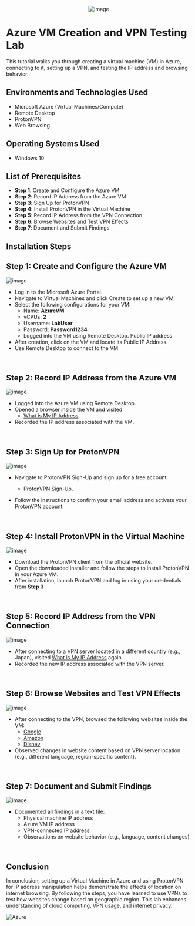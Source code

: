 
<p align="center">
  <img src="https://github.com/user-attachments/assets/cf7db6b2-6e72-41ac-aab4-d1d0074b20cf" alt="image" />
</p>



<h1>Azure VM Creation and VPN Testing Lab</h1>
This tutorial walks you through creating a virtual machine (VM) in Azure, connecting to it, setting up a VPN, and testing the IP address and browsing behavior. <br />

<h2>Environments and Technologies Used</h2>

- Microsoft Azure (Virtual Machines/Compute)
- Remote Desktop
- ProtonVPN
- Web Browsing

<h2>Operating Systems Used</h2>

- Windows 10

<h2>List of Prerequisites</h2>

- **Step 1**: Create and Configure the Azure VM
- **Step 2**: Record IP Address from the Azure VM
- **Step 3**: Sign Up for ProtonVPN
- **Step 4**: Install ProtonVPN in the Virtual Machine
- **Step 5**: Record IP Address from the VPN Connection
- **Step 6**: Browse Websites and Test VPN Effects
- **Step 7**: Document and Submit Findings

<h2>Installation Steps</h2>

<p>
  
## Step 1: Create and Configure the Azure VM

![image](https://github.com/user-attachments/assets/40726f37-8bba-4a42-94f8-78949e41791a)


</p>
<p>
  
-  Log in to the Microsoft Azure Portal.
- Navigate to Virtual Machines and click Create to set up a new VM.
- Select the following configurations for your VM:
  - Name: **AzureVM**
  - vCPUs: **2**
  - Username: **LabUser**
  - Password: **Password1234**
  - Logged into the VM using Remote Desktop. Public IP address
- After creation, click on the VM and locate its Public IP Address.
- Use Remote Desktop to connect to the VM
</p>
<br />

## Step 2: Record IP Address from the Azure VM
![image](https://github.com/user-attachments/assets/eeeca165-534c-422e-9e58-47c6a21e28a0)

<p>
  
- Logged into the Azure VM using Remote Desktop.
- Opened a browser inside the VM and visited
     - [What is My IP Address](https://whatismyipaddress.com/).
- Recorded the IP address associated with the VM.

</p>
<br />

## Step 3: Sign Up for ProtonVPN

<p>
  
![image](https://github.com/user-attachments/assets/e35d2e5c-ed67-4f85-b1fd-259525cfbd1f)


</p>
<p>
  
- Navigate to ProtonVPN Sign-Up and sign up for a free account.
   - [ProtonVPN Sign-Up](https://account.protonvpn.com/signup?plan=free&language=en).

- Follow the instructions to confirm your email address and activate your ProtonVPN account. 


</p>
<br />

## Step 4: Install ProtonVPN in the Virtual Machine

<p>
  
![image](https://github.com/user-attachments/assets/8a118e42-d75b-48f2-ab8d-c499e1f601da)


</p>
<p>
  
- Download the ProtonVPN client from the official website.
- Open the downloaded installer and follow the steps to install ProtonVPN in your Azure VM.
- After installation, launch ProtonVPN and log in using your credentials from **Step 3**
</p>
<br />

## Step 5: Record IP Address from the VPN Connection

<p>
  
![image](https://github.com/user-attachments/assets/yourimage6.png)

</p>
<p>
  
- After connecting to a VPN server located in a different country (e.g., Japan), visited [What is My IP Address](https://whatismyipaddress.com/) again.
- Recorded the new IP address associated with the VPN server.

</p>
<br />

## Step 6: Browse Websites and Test VPN Effects

<p>
  
![image](https://github.com/user-attachments/assets/yourimage7.png)

</p>
<p>
  
- After connecting to the VPN, browsed the following websites inside the VM:
  - [Google](https://www.google.com)
  - [Amazon](https://www.amazon.com)
  - [Disney](https://www.disney.com)
- Observed changes in website content based on VPN server location (e.g., different language, region-specific content).

</p>
<br />

## Step 7: Document and Submit Findings

<p>
  
![image](https://github.com/user-attachments/assets/yourimage8.png)

</p>
<p>
  
- Documented all findings in a text file:
  - Physical machine IP address
  - Azure VM IP address
  - VPN-connected IP address
  - Observations on website behavior (e.g., language, content changes)

</p>
<br />

## Conclusion

In conclusion, setting up a Virtual Machine in Azure and using ProtonVPN for IP address manipulation helps demonstrate the effects of location on internet browsing. By following the steps, you have learned to use VPNs to test how websites change based on geographic region. This lab enhances understanding of cloud computing, VPN usage, and internet privacy.

![Azure](https://img.shields.io/badge/Azure-Cloud-blue)
